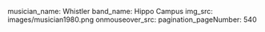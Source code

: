 musician_name: Whistler
band_name: Hippo Campus
img_src: images/musician1980.png
onmouseover_src: 
pagination_pageNumber: 540